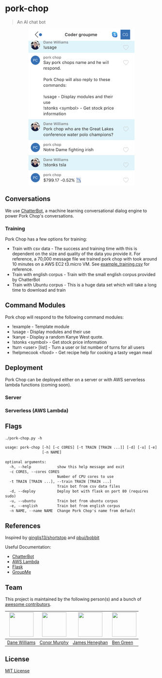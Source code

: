 # pork-chop

> An AI chat bot

<p align="center">
  <img width="350" height="513" src="./groupme_screenshot.png">
</p>

## Conversations

We use [ChatterBot](https://github.com/gunthercox/ChatterBot), a machine learning conversational dialog engine to power Pork Chop's conversations.

### Training

Pork Chop has a few options for training:
* Train with csv data - The success and training time with this is dependent on the size and quality of the data you provide it. For reference, a 70,000 message file we trained pork chop with took around 10 minutes on a AWS EC2 t3.micro VM. See [example_training.csv](./example_training.csv) for reference.
* Train with english corpus - Train with the small english corpus provided by ChatterBot
* Train with Ubuntu corpus - This is a huge data set which will take a long time to download and train

## Command Modules

Pork chop will respond to the following command modules:
* !example - Template module
* !usage - Display modules and their use
* !kanye - Display a random Kanye West quote.
* !stonks \<symbol\> - Get stock price information
* !turn \<user\> [list] - Turn a user or list number of turns for all users
* !helpmecook \<food\> - Get recipe help for cooking a tasty vegan meal

## Deployment

Pork Chop can be deployed either on a server or with AWS serverless lambda functions (coming soon).

### Server

### Serverless (AWS Lambda)

## Flags

`./pork-chop.py -h`

```
usage: pork-chop [-h] [-c CORES] [-t TRAIN [TRAIN ...]] [-d] [-u] [-e]
                 [-n NAME]

optional arguments:
  -h, --help            show this help message and exit
  -c CORES, --cores CORES
                        Number of CPU cores to use
  -t TRAIN [TRAIN ...], --train TRAIN [TRAIN ...]
                        Train bot from csv data files
  -d, --deploy          Deploy bot with flask on port 80 (requires sudo)
  -u, --ubuntu          Train bot from ubuntu corpus
  -e, --english         Train bot from english corpus
  -n NAME, --name NAME  Change Pork Chop's name from default
```

## References

Inspired by [ginglis13/shortstop](https://github.com/ginglis13/shortstop) and [pbui/bobbit](https://github.com/pbui/bobbit)

Useful Documentation:
* [ChatterBot](https://chatterbot.readthedocs.io/en/stable/)
* [AWS Lambda](https://docs.aws.amazon.com/lambda/index.html)
* [Flask](https://flask.palletsprojects.com/en/1.1.x/quickstart/)
* [GroupMe](https://dev.groupme.com/tutorials/bots)

## Team

This project is maintained by the following person(s) and a bunch of [awesome contributors](https://github.com/danerwilliams/pork-chop/graphs/contributors).

[<img width="80" height="80" src="https://avatars3.githubusercontent.com/u/22798229?v=4&s=70">](https://github.com/danerwilliams) | [<img width="80" height="80" src="https://avatars3.githubusercontent.com/u/49375988?s=400&v=4">](https://github.com/cnrmrphy) | [<img width="80" height="80" src="https://avatars2.githubusercontent.com/u/8454416?s=400&v=4">](https://github.com/jheneghan16) | [<img width="80" height="80" src="https://avatars3.githubusercontent.com/u/50080644?s=400&u=45b2e63a2d05e4ce0887c3d82e26ab08d6e13dbe&v=4">](https://github.com/beniaminogreen) |
--- | --- | --- | --- |
[Dane Williams](https://github.com/danerwilliams) | [Conor Murphy](https://github.com/cnrmrphy) | [James Heneghan](https://github.com/jheneghan16) | [Ben Green](https://github.com/beniaminogreen) |

## License

[MIT License](https://github.com/danerwilliams/pork-chop/blob/master/LICENSE)
